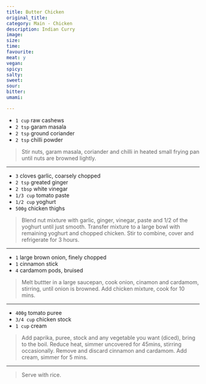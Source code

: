 ```yaml
---
title: Butter Chicken
original_title:
category: Main - Chicken
description: Indian Curry
image:
size:
time:
favourite:
meat: y
vegan:
spicy:
salty:
sweet:
sour:
bitter:
umami:

---
```


<!---
Here down is where you want steps/ingredients. An example of a step is:
---

* `1/4 cup` Soy Sauce
* `1/4 cup` Mirin
* `1/4 cup` Sake
* `1 tsp` Sugar

>In a small saucepan, combine all the ingredients for the marinade

---
Note the triple dashes, paragraph spaces, back dashes and other formatting.
-->

* `1 cup` raw cashews
* `2 tsp` garam masala
* `2 tsp` ground coriander
* `2 tsp` chilli powder

>Stir nuts, garam masala, coriander and chilli in heated small frying pan until nuts are browned lightly.

---

* `3` cloves garlic, coarsely chopped
* `2 tsp` greated ginger
* `2 tbsp` white vinegar
* `1/3 cup` tomato paste
* `1/2 cup` yoghurt
* `500g` chicken thighs

>Blend nut mixture with garlic, ginger, vinegar, paste and 1/2 of the yoghurt until just smooth. Transfer mixture to a large bowl with remaining yoghurt and chopped chicken. Stir to combine, cover and refrigerate for 3 hours.

---

* `1` large brown onion, finely chopped
* `1` cinnamon stick
* `4` cardamom pods, bruised

>Melt buttter in a large saucepan, cook onion, cinamon and cardamom, stirring, until onion is browned. Add chicken mixture, cook for 10 mins. 

---

* `400g` tomato puree
* `3/4 cup` chicken stock
* `1 cup` cream

>Add paprika, puree, stock and any vegetable you want (diced), bring to the boil. Reduce heat, simmer uncovered for 45mins, stirring occasionally. Remove and discard cinnamon and cardamom. Add cream, simmer for 5 mins.

---

>Serve with rice. 